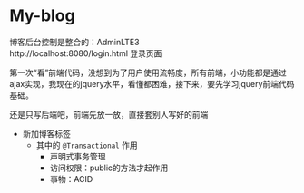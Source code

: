 # My-blog

博客后台控制是整合的：AdminLTE3  
http://localhost:8080/login.html 登录页面

第一次“看”前端代码，没想到为了用户使用流畅度，所有前端，小功能都是通过ajax实现，我现在的jquery水平，看懂都困难，接下来，要先学习jquery前端代码基础。

还是只写后端吧，前端先放一放，直接套别人写好的前端

- 新加博客标签 
    - 其中的 `@Transactional` 作用
        - 声明式事务管理
        - 访问权限：public的方法才起作用
        - 事物：ACID
